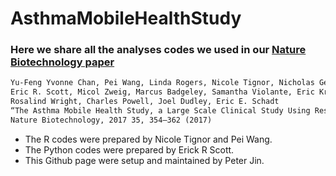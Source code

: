 # AsthmaMobileHealthStudy
### Here we share all the analyses codes we used in our [Nature Biotechnology paper](https://www.nature.com/nbt/journal/v35/n4/abs/nbt.3826.html)
```markdown
Yu-Feng Yvonne Chan, Pei Wang, Linda Rogers, Nicole Tignor, Nicholas Genes, Steven G. Hershman
Eric R. Scott, Micol Zweig, Marcus Badgeley, Samantha Violante, Eric Krock, Ron Edgar
Rosalind Wright, Charles Powell, Joel Dudley, Eric E. Schadt
“The Asthma Mobile Health Study, a Large Scale Clinical Study Using ResearchKit”, 
Nature Biotechnology, 2017 35, 354–362 (2017)
```
- The R codes were prepared by Nicole Tignor and Pei Wang. 
- The Python codes were prepared by Erick R Scott. 
- This Github page were setup and maintained by Peter Jin.  
